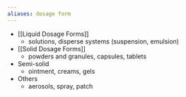 ```yaml
---
aliases: dosage form
---
```

- [[Liquid Dosage Forms]]
	- solutions, disperse systems (suspension, emulsion) 
- [[Solid Dosage Forms]] 
	- powders and granules, capsules, tablets 
- Semi-solid 
	- ointment, creams, gels 
- Others 
	- aerosols, spray, patch